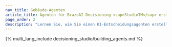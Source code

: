 ```yaml
---
nav_title: Gebäude-Agenten
article_title: Agenten für BrazeAI Decisioning <sup>StudioTM</sup> erstellen 
page_order: 2
description: "Lernen Sie, wie Sie einen KI-Entscheidungsagenten erstellen, damit Sie personalisierte Experimente automatisieren und Ergebnisse wie Konversionen, Bindung oder Umsatz optimieren können - ohne manuelle A/B-Tests."
---
```


{% multi_lang_include decisioning_studio/building_agents.md %}
